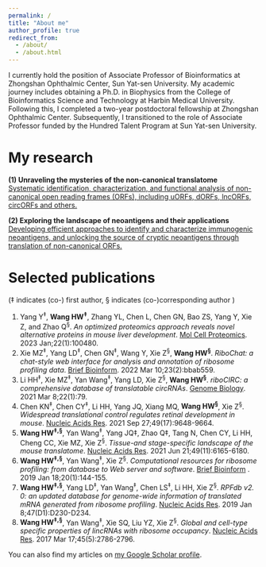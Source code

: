 ```yaml
---
permalink: /
title: "About me"
author_profile: true
redirect_from: 
  - /about/
  - /about.html
---
```


I currently hold the position of Associate Professor of Bioinformatics at Zhongshan Ophthalmic Center, Sun Yat-sen University. My academic journey includes obtaining a Ph.D. in Biophysics from the College of Bioinformatics Science and Technology at Harbin Medical University. Following this, I completed a two-year postdoctoral fellowship at Zhongshan Ophthalmic Center. Subsequently, I transitioned to the role of Associate Professor funded by the Hundred Talent Program at Sun Yat-sen University.


My research 
======
**(1) Unraveling the mysteries of the non-canonical translatome**<br/>
[Systematic identification, characterization, and functional analysis of non-canonical open reading frames (ORFs), including uORFs, dORFs, lncORFs, circORFs and others.]()

**(2) Exploring the landscape of neoantigens and their applications**<br/>
[Developing efficient approaches to identify and characterize immunogenic neoantigens, and unlocking the source of cryptic neoantigens through translation of non-canonical ORFs.]()


Selected publications
======
(‡ indicates (co-) first author, § indicates (co-)corresponding author )
1. Yang Y<sup>‡</sup>, **Wang HW<sup>‡</sup>**, Zhang YL, Chen L, Chen GN, Bao ZS, Yang Y, Xie Z, and Zhao Q<sup>§</sup>. _An optimized proteomics approach reveals novel alternative proteins in mouse liver development_. [Mol Cell Proteomics](https://pubmed.ncbi.nlm.nih.gov/36494044/). 2023 Jan;22(1):100480.
1. Xie MZ<sup>‡</sup>, Yang LD<sup>‡</sup>, Chen GN<sup>‡</sup>, Wang Y, Xie Z<sup>§</sup>, **Wang HW<sup>§</sup>**. _RiboChat: a chat-style web interface for analysis and annotation of ribosome profiling data_. [Brief Bioinform](https://pubmed.ncbi.nlm.nih.gov/35043169/). 2022 Mar 10;23(2):bbab559.
1. Li HH<sup>‡</sup>, Xie MZ<sup>‡</sup>, Yan Wang<sup>‡</sup>, Yang LD, Xie Z<sup>§</sup>, **Wang HW<sup>§</sup>**. _riboCIRC: a comprehensive database of translatable circRNAs_. [Genome Biology](https://pubmed.ncbi.nlm.nih.gov/33685493/). 2021 Mar 8;22(1):79.
1. Chen KN<sup>‡</sup>, Chen CY<sup>‡</sup>, Li HH, Yang JQ, Xiang MQ, **Wang HW<sup>§</sup>**, Xie Z<sup>§</sup>. _Widespread translational control regulates retinal development in mouse_. [Nucleic Acids Res](https://pubmed.ncbi.nlm.nih.gov/34469513/). 2021 Sep 27;49(17):9648-9664.
1. **Wang HW<sup>‡,§</sup>**, Yan Wang<sup>‡</sup>, Yang JQ‡, Zhao Q‡, Tang N, Chen CY, Li HH, Cheng CC, Xie MZ, Xie Z<sup>§</sup>. _Tissue-and stage-specific landscape of the mouse translatome_. [Nucleic Acids Res](https://pubmed.ncbi.nlm.nih.gov/34107020/). 2021 Jun 21;49(11):6165-6180.
1. **Wang HW<sup>‡,§</sup>**, Yan Wang<sup>‡</sup>, Xie Z<sup>§</sup>. _Computational resources for ribosome profiling: from database to Web server and software_. [Brief Bioinform](https://pubmed.ncbi.nlm.nih.gov/28968766/) . 2019 Jan 18;20(1):144-155.
1. **Wang HW<sup>‡,§</sup>**, Yang LD<sup>‡</sup>, Yan Wang<sup>‡</sup>, Chen LS<sup>‡</sup>, Li HH, Xie Z<sup>§</sup>. _RPFdb v2. 0: an updated database for genome-wide information of translated mRNA generated from ribosome profiling_. [Nucleic Acids Res](https://pubmed.ncbi.nlm.nih.gov/30335166/). 2019 Jan 8;47(D1):D230-D234.
1. **Wang HW<sup>‡,§</sup>**, Yan Wang<sup>‡</sup>, Xie SQ, Liu YZ, Xie Z<sup>§</sup>. _Global and cell-type specific properties of lincRNAs with ribosome occupancy_. [Nucleic Acids Res](https://pubmed.ncbi.nlm.nih.gov/27738133/). 2017 Mar 17;45(5):2786-2796.   

  <div class="wordwrap">You can also find my articles on <a href="{{site.author.googlescholar}}">my Google Scholar profile</a>.</div>
